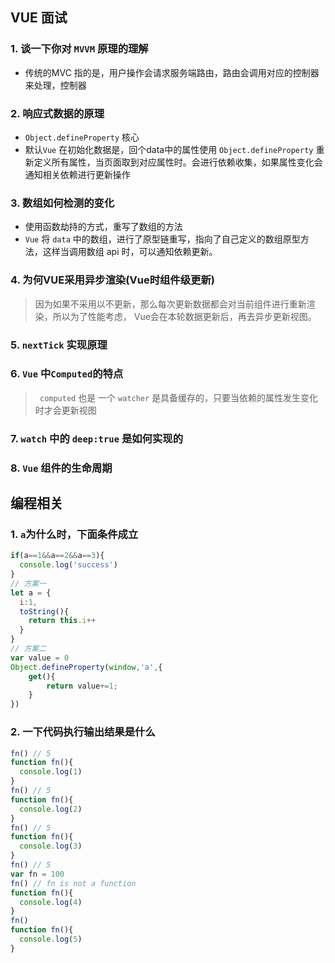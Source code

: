 ## VUE 面试

### 1. 谈一下你对 `MVVM` 原理的理解

- 传统的MVC 指的是，用户操作会请求服务端路由，路由会调用对应的控制器来处理，控制器

### 2. 响应式数据的原理

- `Object.defineProperty` 核心
- 默认`Vue` 在初始化数据是，回个data中的属性使用 `Object.defineProperty` 重新定义所有属性，当页面取到对应属性时。会进行依赖收集，如果属性变化会通知相关依赖进行更新操作

### 3. 数组如何检测的变化

- 使用函数劫持的方式，重写了数组的方法
- `Vue` 将 `data` 中的数组，进行了原型链重写，指向了自己定义的数组原型方法，这样当调用数组 api 时，可以通知依赖更新。

### 4. 为何VUE采用异步渲染(Vue时组件级更新)

> 因为如果不采用以不更新，那么每次更新数据都会对当前组件进行重新渲染，所以为了性能考虑， Vue会在本轮数据更新后，再去异步更新视图。

### 5. `nextTick` 实现原理

### 6. `Vue` 中` Computed `的特点

> ` computed` 也是 一个 `watcher` 是具备缓存的，只要当依赖的属性发生变化时才会更新视图

### 7. `watch` 中的 `deep:true` 是如何实现的

### 8. `Vue` 组件的生命周期

##  编程相关

### 1. `a`为什么时，下面条件成立

```js
if(a==1&&a==2&&a==3){
  console.log('success')
}
// 方案一
let a = {
  i:1,
  toString(){
    return this.i++
  }
}
// 方案二
var value = 0
Object.defineProperty(window,'a',{
    get(){
        return value+=1;
    }
})
```

### 2. 一下代码执行输出结果是什么

```js
fn() // 5
function fn(){
  console.log(1)
}
fn() // 5
function fn(){
  console.log(2)
}
fn() // 5
function fn(){
  console.log(3)
}
fn() // 5
var fn = 100
fn() // fn is not a function
function fn(){
  console.log(4)
}
fn()
function fn(){
  console.log(5)
}
```





